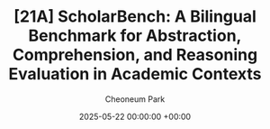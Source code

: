 ---
layout: post
title:  "[21A] ScholarBench: A Bilingual Benchmark for Abstraction, Comprehension, and Reasoning Evaluation in Academic Contexts"
date:   2025-05-22 00:00:00 +00:00
categories: arxiv
author: "Cheoneum Park"
authors: "Dongwon Noh*, Donghyeok Koh*, Junghun Yuk*, Gyuwan Kim*,Jaeyong Lee, Kyungtae Lim, <strong>Cheoneum Park</strong>†"
venue: "ARR Under review"
paper: https://www.arxiv.org/pdf/2505.16566
---